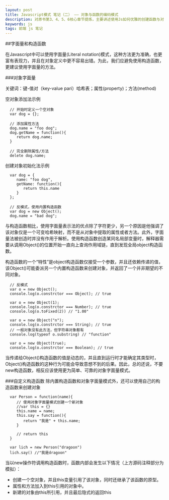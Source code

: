 ```yaml
---
layout: post
title: Javascript模式 笔记（二） —— 对象与函数的编码模式
description: 对原书第3、4、5、6核心章节提炼，主要讲述使用Js如何优雅的创建函数与对象
keywords: js 
tags: 前端 js 笔记
---
```


##字面量和构造函数

在Javascript中可以使用字面量(Literal notation)模式，这种方法更为准确，也更富有表现力，并且在对象定义中更不容易出错。为此，我们应避免使用构造函数，更建议使用字面量的方法。

###对象字面量

关键词：键\-值对（key-value pari）哈希表；属性(property)；方法(method)

空对象添加法示例

      // 开始时定义一个空对象
      var dog = {};
      
      // 添加属性方法
      dog.name = "foo dog";
      dog.getName = function(){
         return dog.name;
      }

      // 完全删除属性/方法
      delete dog.name;

创建对象初始化法示例

      var dog = {
         name: "foo dog",
         getName: function(){
            return this.name  
         }
      };

      // 反模式，使用内置构造函数
      var dog = new Object();
      dog.name = "bad dog";

与构造函数相比，使用字面量表示法的优点除了字符更少，另一个原因是他强调了该对象仅是一个可变哈希映射，而不是从对象中提取的属性或者方法。此外，字面量法被创造时并没有作用于解析。使用构造函数创造某同名局部变量时，解释器需要从调用Object()的位置开始一直向上查询作用域链，直到发现全局object构造函数。

构造函数的一个“特性”是object构造函数仅接受一个参数，并且还依赖传递的值，该Object()可能委派另一个内置构造函数来创建对象，并返回了一个并非期望的不同对象。

      // 反模式
      var o = new Object();
      console.log(o.constrctor === Object); // true
      
      var o = new Object(1);
      console.log(o.constrctor === Number); // true
      console.log(o.toFixed(2)) // "1.00"
      
      var o = new Object("n");
      console.log(o.constrctor === String); // true
      // 一般对象没有此方法，但字符串对象都有
      console.log(typeof o.substring) // "function"
      
      var o = new Object(true);
      console.log(o.constrctor === Boolean); // true

当传递给Object()构造函数的值是动态的，并且直到运行时才能确定其类型时，Object()构造函数的这种行为可能会导致意想不到的后果。因此，总的还说，不要new构造函数，相反应该使用更为简单、可靠的对象字面量模式。

###自定义构造函数
除内置构造函数和对象字面量模式外，还可以使用自己的构造函数来创建对象

      var Person = function(name){
         // 使用对象字面量模式创建一个新对象
         //var this = {}
         this.name = name;
         this.say = function(){
            return "我是" + this.name;
         }

         // return this
      }

      var lich = new Person("dragoon")
      lich.say() //"我是dragoon"

当以new操作符调用构造函数时，函数内部会发生以下情况（上方源码注释部分为模拟）：

   * 创建一个空对象，并且this变量引用了该对象，同时还继承了该函数的原型。
   * 属性和方法加入到this引用的对象中。
   * 新建的对象由this所引用，并且最后隐式的返回this





















